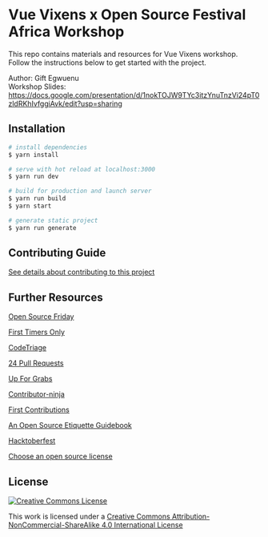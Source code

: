 # Vue Vixens x Open Source Festival Africa Workshop

This repo contains materials and resources for Vue Vixens workshop. Follow the instructions below to get started with the project.  


Author: Gift Egwuenu   
Workshop Slides: https://docs.google.com/presentation/d/1nokTOJW9TYc3itzYnuTnzVi24pT0zldRKhIvfggiAvk/edit?usp=sharing

## Installation
``` bash
# install dependencies
$ yarn install

# serve with hot reload at localhost:3000
$ yarn run dev

# build for production and launch server
$ yarn run build
$ yarn start

# generate static project
$ yarn run generate
```

## Contributing Guide
[See details about contributing to this project](https://github.com/lauragift21/vv-oss-workshop/blob/master/CONTRIBUTING.md)

## Further Resources
[Open Source Friday](https://opensourcefriday.com/)

[First Timers Only](https://www.firsttimersonly.com/)

[CodeTriage](https://www.codetriage.com/)

[24 Pull Requests](https://24pullrequests.com/)

[Up For Grabs](https://up-for-grabs.net/)

[Contributor-ninja](https://contributor.ninja/)

[First Contributions](https://firstcontributions.github.io/)

[ An Open Source Etiquette Guidebook ](https://css-tricks.com/open-source-etiquette-guidebook/)

[Hacktoberfest](https://hacktoberfest.digitalocean.com/)

[Choose an open source license](https://choosealicense.com/)

## License
[![Creative Commons License](https://i.creativecommons.org/l/by-nc-sa/4.0/88x31.png)](http://creativecommons.org/licenses/by-nc-sa/4.0/)

This work is licensed under a [Creative Commons Attribution-NonCommercial-ShareAlike 4.0 International License](http://creativecommons.org/licenses/by-nc-sa/4.0/)

